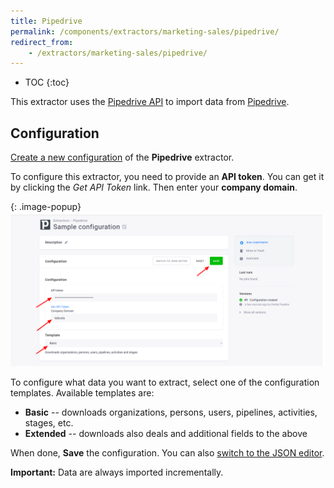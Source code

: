 ```yaml
---
title: Pipedrive
permalink: /components/extractors/marketing-sales/pipedrive/
redirect_from:
    - /extractors/marketing-sales/pipedrive/
---
```


* TOC
{:toc}

This extractor uses the [Pipedrive API](https://developers.pipedrive.com/docs/api/v1/) to import data 
from [Pipedrive](https://www.pipedrive.com/en-gb).

## Configuration
[Create a new configuration](/components/#creating-component-configuration) of the **Pipedrive** extractor.

To configure this extractor, you need to provide an **API token**. You can get it by clicking the *Get API Token* link. 
Then enter your **company domain**.

{: .image-popup}
![Screenshot - Pipedrive configuration](/components/extractors/marketing-sales/pipedrive/pipedrive-1.png)

To configure what data you want to extract, select one of the configuration templates. 
Available templates are:

- **Basic** -- downloads organizations, persons, users, pipelines, activities, stages, etc.
- **Extended** -- downloads also deals and additional fields to the above

When done, **Save** the configuration. You can also [switch to the JSON editor](/components/extractors/other/generic/#template-mode).

**Important:** Data are always imported incrementally.
